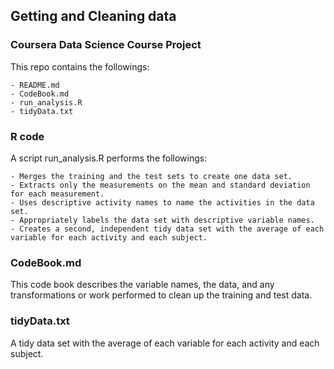 ## Getting and Cleaning data
### Coursera Data Science Course Project

This repo contains the followings:

	- README.md
 	- CodeBook.md
	- run_analysis.R
	- tidyData.txt
	
### R code

A script run_analysis.R performs the followings:

	- Merges the training and the test sets to create one data set.
	- Extracts only the measurements on the mean and standard deviation for each measurement.
	- Uses descriptive activity names to name the activities in the data set.
	- Appropriately labels the data set with descriptive variable names.
	- Creates a second, independent tidy data set with the average of each variable for each activity and each subject.

### CodeBook.md
This code book describes the variable names, the data, and any transformations or work performed to clean up the training and test data. 

### tidyData.txt
A tidy data set with the average of each variable for each activity and each subject.
